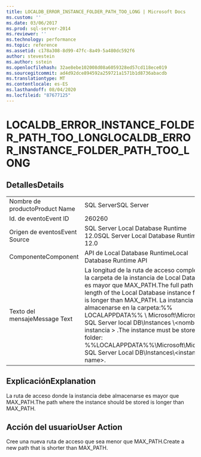 ```yaml
---
title: LOCALDB_ERROR_INSTANCE_FOLDER_PATH_TOO_LONG | Microsoft Docs
ms.custom: ''
ms.date: 03/06/2017
ms.prod: sql-server-2014
ms.reviewer: ''
ms.technology: performance
ms.topic: reference
ms.assetid: c178a308-8d99-47fc-8a49-5a480dc592f6
author: stevestein
ms.author: sstein
ms.openlocfilehash: 32ae8ebe102008d08a6059328ed57cd118ece019
ms.sourcegitcommit: ad4d92dce894592a259721a1571b1d8736abacdb
ms.translationtype: MT
ms.contentlocale: es-ES
ms.lasthandoff: 08/04/2020
ms.locfileid: "87677125"
---
```

# <a name="localdb_error_instance_folder_path_too_long"></a><span data-ttu-id="59427-102">LOCALDB_ERROR_INSTANCE_FOLDER_PATH_TOO_LONG</span><span class="sxs-lookup"><span data-stu-id="59427-102">LOCALDB_ERROR_INSTANCE_FOLDER_PATH_TOO_LONG</span></span>
    
## <a name="details"></a><span data-ttu-id="59427-103">Detalles</span><span class="sxs-lookup"><span data-stu-id="59427-103">Details</span></span>  
  
|||  
|-|-|  
|<span data-ttu-id="59427-104">Nombre de producto</span><span class="sxs-lookup"><span data-stu-id="59427-104">Product Name</span></span>|<span data-ttu-id="59427-105">SQL Server</span><span class="sxs-lookup"><span data-stu-id="59427-105">SQL Server</span></span>|  
|<span data-ttu-id="59427-106">Id. de evento</span><span class="sxs-lookup"><span data-stu-id="59427-106">Event ID</span></span>|<span data-ttu-id="59427-107">260</span><span class="sxs-lookup"><span data-stu-id="59427-107">260</span></span>|  
|<span data-ttu-id="59427-108">Origen de eventos</span><span class="sxs-lookup"><span data-stu-id="59427-108">Event Source</span></span>|<span data-ttu-id="59427-109">SQL Server Local Database Runtime 12.0</span><span class="sxs-lookup"><span data-stu-id="59427-109">SQL Server Local Database Runtime 12.0</span></span>|  
|<span data-ttu-id="59427-110">Componente</span><span class="sxs-lookup"><span data-stu-id="59427-110">Component</span></span>|<span data-ttu-id="59427-111">API de Local Database Runtime</span><span class="sxs-lookup"><span data-stu-id="59427-111">Local Database Runtime API</span></span>|  
|<span data-ttu-id="59427-112">Texto del mensaje</span><span class="sxs-lookup"><span data-stu-id="59427-112">Message Text</span></span>|<span data-ttu-id="59427-113">La longitud de la ruta de acceso completa de la carpeta de la instancia de Local Database es mayor que MAX_PATH.</span><span class="sxs-lookup"><span data-stu-id="59427-113">The full path length of the Local Database instance folder is longer than MAX_PATH.</span></span> <span data-ttu-id="59427-114">La instancia debe almacenarse en la carpeta:%% LOCALAPPDATA%% \ Microsoft\Microsoft SQL Server local DB\Instances \\<nombre de instancia \> .</span><span class="sxs-lookup"><span data-stu-id="59427-114">The instance must be stored in folder: %%LOCALAPPDATA%%\Microsoft\Microsoft SQL Server Local DB\Instances\\<instance name\>.</span></span>|  
  
## <a name="explanation"></a><span data-ttu-id="59427-115">Explicación</span><span class="sxs-lookup"><span data-stu-id="59427-115">Explanation</span></span>  
 <span data-ttu-id="59427-116">La ruta de acceso donde la instancia debe almacenarse es mayor que MAX_PATH.</span><span class="sxs-lookup"><span data-stu-id="59427-116">The path where the instance should be stored is longer than MAX_PATH.</span></span>  
  
## <a name="user-action"></a><span data-ttu-id="59427-117">Acción del usuario</span><span class="sxs-lookup"><span data-stu-id="59427-117">User Action</span></span>  
 <span data-ttu-id="59427-118">Cree una nueva ruta de acceso que sea menor que MAX_PATH.</span><span class="sxs-lookup"><span data-stu-id="59427-118">Create a new path that is shorter than MAX_PATH.</span></span>  
  
  
